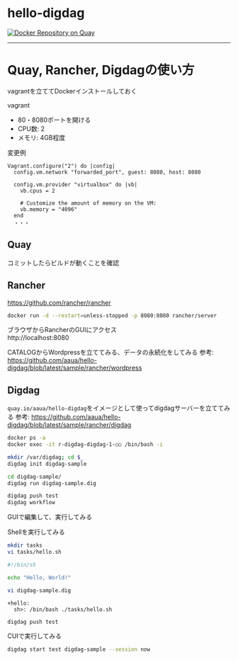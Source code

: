 # hello-digdag

[![Docker Repository on Quay](https://quay.io/repository/aaua/hello-digdag/status "Docker Repository on Quay")](https://quay.io/repository/aaua/hello-digdag)

---

# Quay, Rancher, Digdagの使い方
vagrantを立ててDockerインストールしておく

vagrant
- 80・8080ポートを開ける
- CPU数: 2
- メモリ: 4GB程度

変更例
```
Vagrant.configure("2") do |config|
  config.vm.network "forwarded_port", guest: 8080, host: 8080

  config.vm.provider "virtualbox" do |vb|
    vb.cpus = 2

    # Customize the amount of memory on the VM:
    vb.memory = "4096"
  end
  ・・・
```


## Quay
コミットしたらビルドが動くことを確認

## Rancher
https://github.com/rancher/rancher
```sh
docker run -d --restart=unless-stopped -p 8080:8080 rancher/server
```

ブラウザからRancherのGUIにアクセス<br>
http://localhost:8080

CATALOGからWordpressを立ててみる、データの永続化をしてみる
参考: https://github.com/aaua/hello-digdag/blob/latest/sample/rancher/wordpress

## Digdag
``quay.io/aaua/hello-digdag``をイメージとして使ってdigdagサーバーを立ててみる
参考: https://github.com/aaua/hello-digdag/blob/latest/sample/rancher/digdag

```sh
docker ps -a
docker exec -it r-digdag-digdag-1-○○ /bin/bash -i
```
```sh
mkdir /var/digdag; cd $_
digdag init digdag-sample

cd digdag-sample/
digdag run digdag-sample.dig

digdag push test
digdag workflow
```

GUIで編集して、実行してみる

Shellを実行してみる
```sh
mkdir tasks
vi tasks/hello.sh
```
```sh
#!/bin/sh

echo "Hello, World!"
```

```sh
vi digdag-sample.dig
```
```
+hello:
  sh>: /bin/bash ./tasks/hello.sh
```
```sh
digdag push test
```

CUIで実行してみる
```sh
digdag start test digdag-sample --session now
```
